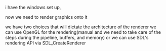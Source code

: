 i have the windows set up,

now we need to render graphics onto it

we have two choices that will dictate the architecture of the renderer
we can use OpenGL for the rendering(manual and we need to take care of the
steps during the pipeline, buffers, and memory) or we can use SDL's rendering
API via SDL_CreateRenderer


